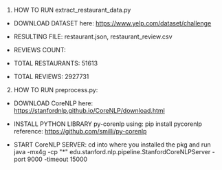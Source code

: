 1. HOW TO RUN extract_restaurant_data.py

- DOWNLOAD DATASET here: https://www.yelp.com/dataset/challenge

- RESULTING FILE: restaurant.json, restaurant_review.csv

- REVIEWS COUNT:

* TOTAL RESTAURANTS: 51613

* TOTAL REVIEWS: 2927731

2. HOW TO RUN preprocess.py:

- DOWNLOAD CoreNLP here: https://stanfordnlp.github.io/CoreNLP/download.html

- INSTALL PYTHON LIBRARY py-corenlp using: pip install pycorenlp reference: https://github.com/smilli/py-corenlp

- START CoreNLP SERVER: cd into where you installed the pkg and
run java -mx4g -cp "*" edu.stanford.nlp.pipeline.StanfordCoreNLPServer -port 9000 -timeout 15000
